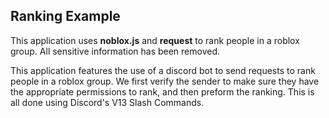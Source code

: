 ##  Ranking Example

This application uses **noblox.js** and **request** to rank people in a roblox group. All sensitive information has been removed.

This application features the use of a discord bot to send requests to rank people in a roblox group. We first verify the sender to make sure they have the appropriate permissions 
to rank, and then preform the ranking. This is all done using Discord's V13 Slash Commands.
